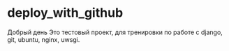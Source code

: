 # deploy_with_github
Добрый день
Это тестовый проект, для тренировки по работе с django, git, ubuntu, nginx, uwsgi.
